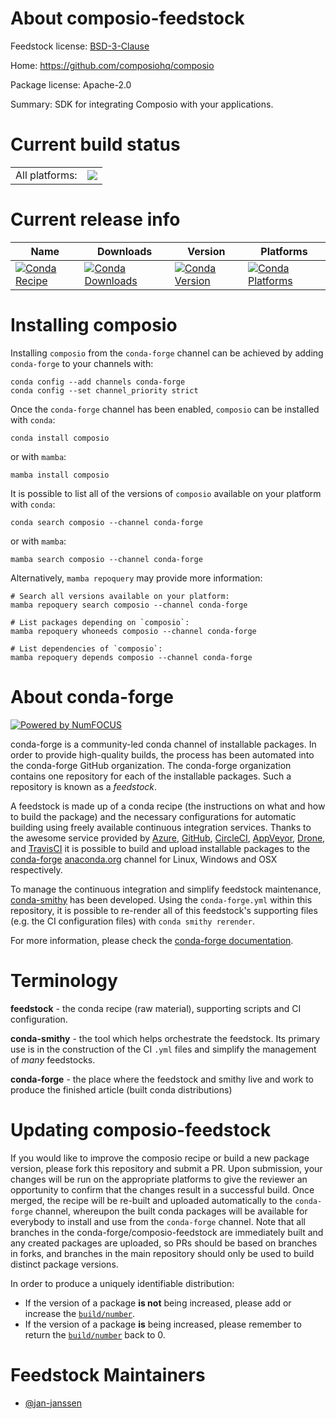 About composio-feedstock
========================

Feedstock license: [BSD-3-Clause](https://github.com/conda-forge/composio-feedstock/blob/main/LICENSE.txt)

Home: https://github.com/composiohq/composio

Package license: Apache-2.0

Summary: SDK for integrating Composio with your applications.

Current build status
====================


<table><tr><td>All platforms:</td>
    <td>
      <a href="https://dev.azure.com/conda-forge/feedstock-builds/_build/latest?definitionId=26428&branchName=main">
        <img src="https://dev.azure.com/conda-forge/feedstock-builds/_apis/build/status/composio-feedstock?branchName=main">
      </a>
    </td>
  </tr>
</table>

Current release info
====================

| Name | Downloads | Version | Platforms |
| --- | --- | --- | --- |
| [![Conda Recipe](https://img.shields.io/badge/recipe-composio-green.svg)](https://anaconda.org/conda-forge/composio) | [![Conda Downloads](https://img.shields.io/conda/dn/conda-forge/composio.svg)](https://anaconda.org/conda-forge/composio) | [![Conda Version](https://img.shields.io/conda/vn/conda-forge/composio.svg)](https://anaconda.org/conda-forge/composio) | [![Conda Platforms](https://img.shields.io/conda/pn/conda-forge/composio.svg)](https://anaconda.org/conda-forge/composio) |

Installing composio
===================

Installing `composio` from the `conda-forge` channel can be achieved by adding `conda-forge` to your channels with:

```
conda config --add channels conda-forge
conda config --set channel_priority strict
```

Once the `conda-forge` channel has been enabled, `composio` can be installed with `conda`:

```
conda install composio
```

or with `mamba`:

```
mamba install composio
```

It is possible to list all of the versions of `composio` available on your platform with `conda`:

```
conda search composio --channel conda-forge
```

or with `mamba`:

```
mamba search composio --channel conda-forge
```

Alternatively, `mamba repoquery` may provide more information:

```
# Search all versions available on your platform:
mamba repoquery search composio --channel conda-forge

# List packages depending on `composio`:
mamba repoquery whoneeds composio --channel conda-forge

# List dependencies of `composio`:
mamba repoquery depends composio --channel conda-forge
```


About conda-forge
=================

[![Powered by
NumFOCUS](https://img.shields.io/badge/powered%20by-NumFOCUS-orange.svg?style=flat&colorA=E1523D&colorB=007D8A)](https://numfocus.org)

conda-forge is a community-led conda channel of installable packages.
In order to provide high-quality builds, the process has been automated into the
conda-forge GitHub organization. The conda-forge organization contains one repository
for each of the installable packages. Such a repository is known as a *feedstock*.

A feedstock is made up of a conda recipe (the instructions on what and how to build
the package) and the necessary configurations for automatic building using freely
available continuous integration services. Thanks to the awesome service provided by
[Azure](https://azure.microsoft.com/en-us/services/devops/), [GitHub](https://github.com/),
[CircleCI](https://circleci.com/), [AppVeyor](https://www.appveyor.com/),
[Drone](https://cloud.drone.io/welcome), and [TravisCI](https://travis-ci.com/)
it is possible to build and upload installable packages to the
[conda-forge](https://anaconda.org/conda-forge) [anaconda.org](https://anaconda.org/)
channel for Linux, Windows and OSX respectively.

To manage the continuous integration and simplify feedstock maintenance,
[conda-smithy](https://github.com/conda-forge/conda-smithy) has been developed.
Using the ``conda-forge.yml`` within this repository, it is possible to re-render all of
this feedstock's supporting files (e.g. the CI configuration files) with ``conda smithy rerender``.

For more information, please check the [conda-forge documentation](https://conda-forge.org/docs/).

Terminology
===========

**feedstock** - the conda recipe (raw material), supporting scripts and CI configuration.

**conda-smithy** - the tool which helps orchestrate the feedstock.
                   Its primary use is in the construction of the CI ``.yml`` files
                   and simplify the management of *many* feedstocks.

**conda-forge** - the place where the feedstock and smithy live and work to
                  produce the finished article (built conda distributions)


Updating composio-feedstock
===========================

If you would like to improve the composio recipe or build a new
package version, please fork this repository and submit a PR. Upon submission,
your changes will be run on the appropriate platforms to give the reviewer an
opportunity to confirm that the changes result in a successful build. Once
merged, the recipe will be re-built and uploaded automatically to the
`conda-forge` channel, whereupon the built conda packages will be available for
everybody to install and use from the `conda-forge` channel.
Note that all branches in the conda-forge/composio-feedstock are
immediately built and any created packages are uploaded, so PRs should be based
on branches in forks, and branches in the main repository should only be used to
build distinct package versions.

In order to produce a uniquely identifiable distribution:
 * If the version of a package **is not** being increased, please add or increase
   the [``build/number``](https://docs.conda.io/projects/conda-build/en/latest/resources/define-metadata.html#build-number-and-string).
 * If the version of a package **is** being increased, please remember to return
   the [``build/number``](https://docs.conda.io/projects/conda-build/en/latest/resources/define-metadata.html#build-number-and-string)
   back to 0.

Feedstock Maintainers
=====================

* [@jan-janssen](https://github.com/jan-janssen/)

